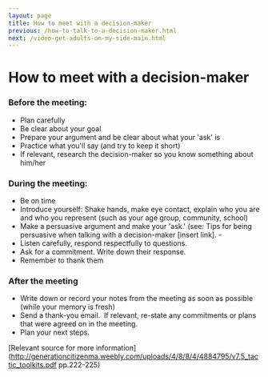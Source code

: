 ```yaml
---
layout: page
title: How to meet with a decision-maker
previous: /how-to-talk-to-a-decision-maker.html
next: /video-get-adults-on-my-side-main.html
---
```


How to meet with a decision-maker
=================================

### Before the meeting:
- Plan carefully
- Be clear about your goal
- Prepare your argument and be clear about what your 'ask' is
- Practice what you'll say (and try to keep it short)
- If relevant, research the decision-maker so you know something about him/her

### During the meeting:
- Be on time
- Introduce yourself: Shake hands, make eye contact, explain who you are and who you represent (such as your age group, community, school)
- Make a persuasive argument and make your 'ask.' (see: Tips for being persuasive when talking with a decision-maker [insert link]. - 
- Listen carefully, respond respectfully to questions.
- Ask for a commitment. Write down their response. 
- Remember to thank them

### After the meeting
- Write down or record your notes from the meeting as soon as possible (while your memory is fresh)
- Send a thank-you email.  If relevant, re-state any commitments or plans that were agreed on in the meeting.
- Plan your next steps.

[Relevant source for more information](http://generationcitizenma.weebly.com/uploads/4/8/8/4/4884795/v7.5_tactic_toolkits.pdf pp.222-225)
